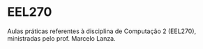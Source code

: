 # EEL270
Aulas práticas referentes à disciplina de Computação 2 (EEL270), ministradas pelo prof. Marcelo Lanza.
